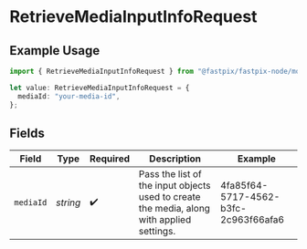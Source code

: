 # RetrieveMediaInputInfoRequest

## Example Usage

```typescript
import { RetrieveMediaInputInfoRequest } from "@fastpix/fastpix-node/models/operations";

let value: RetrieveMediaInputInfoRequest = {
  mediaId: "your-media-id",
};
```

## Fields

| Field                                                                                     | Type                                                                                      | Required                                                                                  | Description                                                                               | Example                                                                                   |
| ----------------------------------------------------------------------------------------- | ----------------------------------------------------------------------------------------- | ----------------------------------------------------------------------------------------- | ----------------------------------------------------------------------------------------- | ----------------------------------------------------------------------------------------- |
| `mediaId`                                                                                 | *string*                                                                                  | :heavy_check_mark:                                                                        | Pass the list of the input objects used to create the media, along with applied settings. | 4fa85f64-5717-4562-b3fc-2c963f66afa6                                                      |